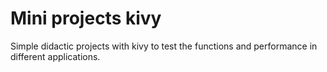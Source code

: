 Mini projects kivy
==================

Simple didactic projects with kivy to test the functions and 
performance in different applications.
